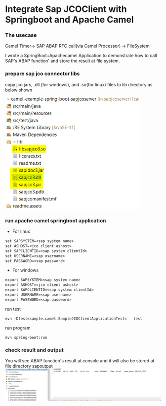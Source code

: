 # Integrate Sap JCOClient with Springboot and Apache Camel 

### The usecase

Camel Timer-> SAP ABAP RFC call(via Camel Processor) ->  FileSystem

I wrote a  SpringBoot+Apachecamel Application to demonstrate how to call SAP's ABAP function' and store the result at file system.

### prepare  sap jco connector libs

copy jco jars, .dll (for windows), and .so(for linux) files to lib directory as below shown

![image-jco lib](readme.assets/sapjco.png)
 

### run apache camel springboot application 

- For linux

```
set SAPSYSTEM=<sap system name>
set ASHOST=<jco client ashost>
set SAPCLIENTID=<sap system clientId>
set USERNAME=<sap username>
set PASSWORD=<sap password>
```
- For windows

```
export SAPSYSTEM=<sap system name>
export ASHOST=<jco client ashost>
export SAPCLIENTID=<sap system clientId>
export USERNAME=<sap username>
export PASSWORD=<sap password>
```

run test
```
mvn -Dtest=sample.camel.SampleJCOClientApplicationTests   test
```
run program
```
mvn spring-boot:run 
```
### check result and output 

You will see ABAP function's result at console and it will also be stored at file directory sapoutput
![image-1](readme.assets/Picture1.png)

